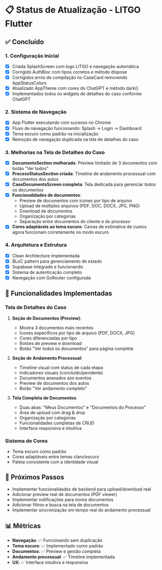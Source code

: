 # 📋 Status de Atualização - LITGO Flutter

## ✅ Concluído

### 1. Configuração Inicial
- [x] Criada SplashScreen com logo LITGO e navegação automática
- [x] Corrigido AuthBloc com tipos corretos e método dispose
- [x] Corrigidos erros de compilação no CaseCard removendo AppStatusColors
- [x] Atualizado AppTheme com cores do ChatGPT e método dark()
- [x] Implementados todos os widgets de detalhes do caso conforme ChatGPT

### 2. Sistema de Navegação
- [x] App Flutter executando com sucesso no Chrome
- [x] Fluxo de navegação funcionando: Splash → Login → Dashboard
- [x] Tema escuro como padrão na inicialização
- [x] Remoção de navegação duplicada na tela de detalhes do caso

### 3. Melhorias na Tela de Detalhes do Caso
- [x] **DocumentsSection melhorada**: Preview limitado de 3 documentos com botão "Ver todos"
- [x] **ProcessStatusSection criada**: Timeline de andamento processual com documentos dos autos
- [x] **CaseDocumentsScreen completa**: Tela dedicada para gerenciar todos os documentos
- [x] **Funcionalidades de documentos**:
  - Preview de documentos com ícones por tipo de arquivo
  - Upload de múltiplos arquivos (PDF, DOC, DOCX, JPG, PNG)
  - Download de documentos
  - Organização por categorias
  - Separação entre documentos do cliente e do processo
- [x] **Cores adaptáveis ao tema escuro**: Caixas de estimativa de custos agora funcionam corretamente no modo escuro

### 4. Arquitetura e Estrutura
- [x] Clean Architecture implementada
- [x] BLoC pattern para gerenciamento de estado
- [x] Supabase integrado e funcionando
- [x] Sistema de autenticação completo
- [x] Navegação com GoRouter configurada

## 🔧 Funcionalidades Implementadas

### Tela de Detalhes do Caso
1. **Seção de Documentos (Preview)**:
   - Mostra 3 documentos mais recentes
   - Ícones específicos por tipo de arquivo (PDF, DOCX, JPG)
   - Cores diferenciadas por tipo
   - Botões de preview e download
   - Botão "Ver todos os documentos" para página completa

2. **Seção de Andamento Processual**:
   - Timeline visual com status de cada etapa
   - Indicadores visuais (concluído/pendente)
   - Documentos anexados aos eventos
   - Preview de documentos dos autos
   - Botão "Ver andamento completo"

3. **Tela Completa de Documentos**:
   - Duas abas: "Meus Documentos" e "Documentos do Processo"
   - Área de upload com drag & drop
   - Organização por categorias
   - Funcionalidades completas de CRUD
   - Interface responsiva e intuitiva

### Sistema de Cores
- Tema escuro como padrão
- Cores adaptáveis entre temas claro/escuro
- Paleta consistente com a identidade visual

## 🎯 Próximos Passos
- Implementar funcionalidades de backend para upload/download real
- Adicionar preview real de documentos (PDF viewer)
- Implementar notificações para novos documentos
- Adicionar filtros e busca na tela de documentos
- Implementar sincronização em tempo real do andamento processual

## 📊 Métricas
- **Navegação**: ✅ Funcionando sem duplicação
- **Tema escuro**: ✅ Implementado como padrão
- **Documentos**: ✅ Preview e gestão completa
- **Andamento processual**: ✅ Timeline implementada
- **UX**: ✅ Interface intuitiva e responsiva 